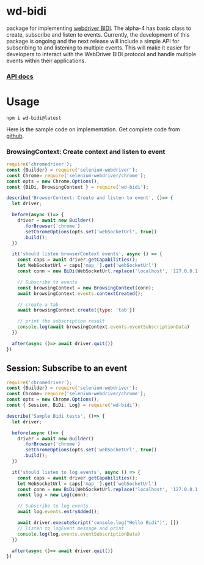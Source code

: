 # wd-bidi

package for implementing [webdriver BIDI](https://w3c.github.io/webdriver-bidi/). 
The alpha-4 has basic class to create, subscribe and listen to events. Currently, the development of this package is ongoing and the next release will 
include a simple API for subscribing to and listening to multiple events. 
This will make it easier for developers to interact with the WebDriver BIDI 
protocol and handle multiple events within their applications.

### [API docs](https://harsha509.github.io/wd-bidi-docs/)

# Usage
```shell
npm i wd-bidi@latest
```
Here is the sample code on implementation. Get complete code from [github](https://github.com/harsha509/selenium_bidi_demo).

### BrowsingContext: Create context and listen to event
```javascript
require('chromedriver');
const {Builder} = require('selenium-webdriver');
const Chrome= require('selenium-webdriver/chrome');
const opts = new Chrome.Options();
const {BiDi, BrowsingContext } = require('wd-bidi');

describe('BrowserContext: Create and listen to event', ()=> {
  let driver;

  before(async ()=> {
    driver = await new Builder()
      .forBrowser('chrome')
      .setChromeOptions(opts.set('webSocketUrl', true))
      .build();
  })

  it('should listen browserContext events', async () => {
    const caps = await driver.getCapabilities();
    let WebSocketUrl = caps['map_'].get('webSocketUrl')
    const conn = new BiDi(WebSocketUrl.replace('localhost', '127.0.0.1'));

    // Subscribe to events
    const browsingContext = new BrowsingContext(conn);
    await browsingContext.events.contextCreated();

    // create a tab
    await browsingContext.create({type: 'tab'})

    // print the subscription result
    console.log(await browsingContext.events.eventSubscriptionData)
  })

  after(async ()=> await driver.quit())
})
```


## Session: Subscribe to an event
```javascript
require('chromedriver');
const {Builder} = require('selenium-webdriver');
const Chrome= require('selenium-webdriver/chrome');
const opts = new Chrome.Options();
const { Session, BiDi, Log} = require('wd-bidi');

describe('Sample Bidi tests', ()=> {
  let driver;

  before(async ()=> {
    driver = await new Builder()
      .forBrowser('chrome')
      .setChromeOptions(opts.set('webSocketUrl', true))
      .build();
  })

  it('should listen to log events', async () => {
    const caps = await driver.getCapabilities();
    let WebSocketUrl = caps['map_'].get('webSocketUrl')
    const conn = new BiDi(WebSocketUrl.replace('localhost', '127.0.0.1'));
    const log = new Log(conn);

    // Subscribe to log events
    await log.events.entryAdded();

    await driver.executeScript('console.log("Hello Bidi")', [])
    // listen to logEvent message and print
    console.log(log.events.eventSubscriptionData)
  })

  after(async ()=> await driver.quit())
})
```



